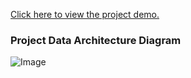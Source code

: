 [Click here to view the project demo.](https://drive.google.com/drive/folders/1LkjzTe4doi3cwBXOurGdkFr-SOwN_1Rz)

### Project Data Architecture Diagram
![Image](https://github.com/user-attachments/assets/b7d39e75-7d40-4e0f-8635-89d8060de59a)


